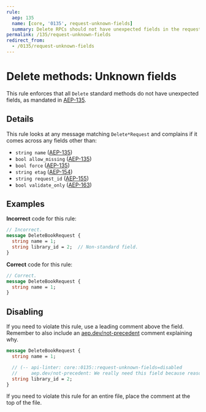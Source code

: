 ```yaml
---
rule:
  aep: 135
  name: [core, '0135', request-unknown-fields]
  summary: Delete RPCs should not have unexpected fields in the request.
permalink: /135/request-unknown-fields
redirect_from:
  - /0135/request-unknown-fields
---
```


# Delete methods: Unknown fields

This rule enforces that all `Delete` standard methods do not have unexpected
fields, as mandated in [AEP-135][].

## Details

This rule looks at any message matching `Delete*Request` and complains if it
comes across any fields other than:

- `string name` ([AEP-135][])
- `bool allow_missing` ([AEP-135][])
- `bool force` ([AEP-135][])
- `string etag` ([AEP-154][])
- `string request_id` ([AEP-155][])
- `bool validate_only` ([AEP-163][])

## Examples

**Incorrect** code for this rule:

```proto
// Incorrect.
message DeleteBookRequest {
  string name = 1;
  string library_id = 2;  // Non-standard field.
}
```

**Correct** code for this rule:

```proto
// Correct.
message DeleteBookRequest {
  string name = 1;
}
```

## Disabling

If you need to violate this rule, use a leading comment above the field.
Remember to also include an [aep.dev/not-precedent][] comment explaining why.

```proto
message DeleteBookRequest {
  string name = 1;

  // (-- api-linter: core::0135::request-unknown-fields=disabled
  //     aep.dev/not-precedent: We really need this field because reasons. --)
  string library_id = 2;
}
```

If you need to violate this rule for an entire file, place the comment at the
top of the file.

[aep-135]: https://aep.dev/135
[aep-154]: https://aep.dev/154
[aep-155]: https://aep.dev/155
[aep-163]: https://aep.dev/163
[aep.dev/not-precedent]: https://aep.dev/not-precedent
